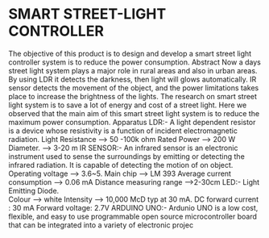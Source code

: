 # SMART STREET-LIGHT CONTROLLER
The objective of this product is to design and develop a smart street light controller system is to reduce the power consumption. 
Abstract
Now a days street light system plays a major role in rural areas and also in urban areas.
By using LDR it detects the darkness, then light will glows automatically. IR sensor detects the
movement of the object, and the power limitations takes place to increase the brightness of the lights. The research on smart street light system is to save a lot of energy and cost of a street light. Here we observed that the main aim of this smart street light system is to reduce the maximum power consumption.
Apparatus
LDR:- A light dependent resistor is a device whose resistivity is a function of incident electromagnetic radiation.
      Light Resistance --> 50 -100k ohm
      Rated Power --> 200 W
      Diameter. --> 3-20 m
IR SENSOR:- An infrared sensor is an electronic instrument used to sense the surroundings by emitting or detecting the infrared radiation. It is capable of detecting the motion of on object.
           Operating voltage --> 3.6~5. Main chip --> LM 393
           Average current consumption --> 0.06 mA
           Distance measuring range -->2-30cm
LED:- Light Emitting Diode.  
       Colour --> white
       Intensity --> 10,000 McD typ at 30 mA.
       DC forward current : 30 mA
       Forward voltage: 2.7V
ARDUINO UNO:- Ardunio UNO is a low cost, flexible, and easy to use programmable open source microcontroller board
that can be integrated into a variety of electronic projec
